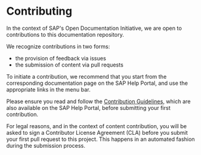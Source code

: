 # Contributing

In the context of SAP's Open Documentation Initiative, we are open to contributions to this documentation repository.

We recognize contributions in two forms:

* the provision of feedback via issues
* the submission of content via pull requests

To initiate a contribution, we recommend that you start from the corresponding documentation page on the SAP Help Portal, and use the appropriate links in the menu bar. <!--INSERT LINK-->

Please ensure you read and follow the [Contribution Guidelines](https://github.com/SAP-docs/contribution-guidelines/docs), which are also available on the SAP Help Portal, before submitting your first contribution. <!--INSERT LINK-->

For legal reasons, and in the context of content contribution, you will be asked to sign a Contributor License Agreement (CLA) before you submit your first pull request to this project. This happens in an automated fashion during the submission process.
